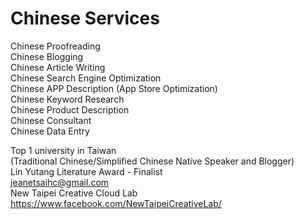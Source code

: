 # Chinese Services  
Chinese Proofreading  
Chinese Blogging  
Chinese Article Writing  
Chinese Search Engine Optimization  
Chinese APP Description (App Store Optimization)  
Chinese Keyword Research  
Chinese Product Description  
Chinese Consultant  
Chinese Data Entry  
  
    
Top 1 university in Taiwan   
(Traditional Chinese/Simplified Chinese Native Speaker and Blogger)   
Lin Yutang Literature Award - Finalist     
jeanetsaihc@gmail.com  
New Taipei Creative Cloud Lab  
https://www.facebook.com/NewTaipeiCreativeLab/  
